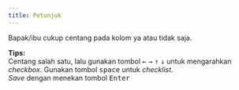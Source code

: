 ```yaml
---
title: Petunjuk
---
```


Bapak/ibu cukup centang pada kolom ya atau tidak saja.

**Tips:**<br />
Centang salah satu, lalu gunakan tombol <kbd class="kbd kbd-sm">←</kbd> <kbd class="kbd kbd-sm">→</kbd> <kbd class="kbd kbd-sm">↑</kbd> <kbd class="kbd kbd-sm">↓</kbd> untuk mengarahkan _checkbox_. Gunakan tombol <kbd class="kbd kbd-sm">space</kbd> untuk _checklist_.<br />
_Save_ dengan menekan tombol <kbd class="kbd kbd-sm">Enter</kbd>
